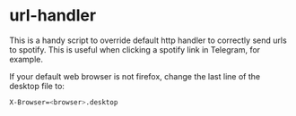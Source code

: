 # url-handler

This is a handy script to override default http handler to correctly send urls to spotify. This is useful when clicking a spotify link in Telegram, for example.

If your default web browser is not firefox, change the last line of the desktop file to:

```bash
X-Browser=<browser>.desktop
```
